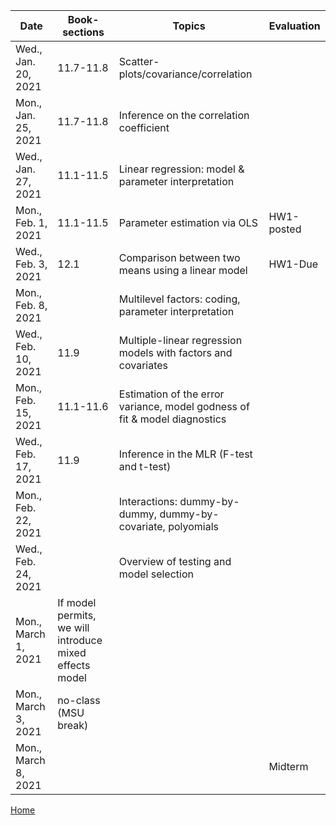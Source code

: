 
| Date	|  Book-sections |	Topics	| Evaluation |
|-------|---------------|---------|------------|
| Wed., Jan. 20, 2021	|	11.7-11.8	| Scatter-plots/covariance/correlation | |	
| Mon., Jan. 25, 2021| 11.7-11.8|	Inference on the correlation coefficient| |
| Wed., Jan. 27, 2021	   |  11.1-11.5 |Linear regression: model & parameter interpretation||	
| Mon., Feb. 1, 2021  |  11.1-11.5|   Parameter estimation via OLS	|HW1-posted|	
| Wed., Feb. 3, 2021  | 12.1|	Comparison between two means using a linear model	| HW1-Due |
| Mon., Feb. 8, 2021   | 		|Multilevel factors: coding, parameter interpretation	| |
| Wed., Feb. 10, 2021	   | 	11.9	|Multiple-linear regression models with factors and covariates	||
| Mon., Feb. 15, 2021  | 	 11.1-11.6|	Estimation of the error variance, model godness of fit & model diagnostics | |
| Wed., Feb. 17, 2021	   | 	 11.9 | Inference in the MLR (F-test and t-test)|	  |
| Mon., Feb. 22, 2021  | 	 |Interactions: dummy-by-dummy, dummy-by-covariate, polyomials |	|
|Wed., Feb. 24, 2021	   | 	| Overview of testing and model selection | |	
| Mon., March 1, 2021	   |  If model permits, we will introduce mixed effects model	|  | |	
| Mon., March 3, 2021	   |  no-class (MSU break)	|  | |	
| Mon., March 8, 2021  | 	| | Midterm |	


[Home](https://github.com/gdlc/EPI809)
